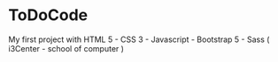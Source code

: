 # ToDoCode
My first project with HTML 5 - CSS 3 - Javascript - Bootstrap 5 - Sass ( i3Center - school of computer )
